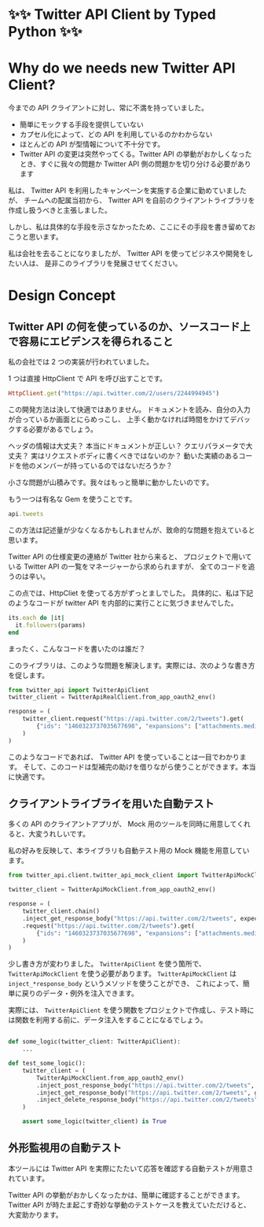# ✨✨ Twitter API Client by Typed Python ✨✨

# Why do we needs new Twitter API Client?

今までの API クライアントに対し、常に不満を持っていました。

- 簡単にモックする手段を提供していない
- カプセル化によって、どの API を利用しているのかわからない
- ほとんどの API が型情報について不十分です。
- Twitter API の変更は突然やってくる。Twitter API の挙動がおかしくなったとき、すぐに我々の問題か Twitter API 側の問題かを切り分ける必要があります

私は、 Twitter API を利用したキャンペーンを実施する企業に勤めていましたが、
チームへの配属当初から、 Twitter API を自前のクライアントライブラリを作成し扱うべきと主張しました。

しかし、私は具体的な手段を示さなかったため、ここにその手段を書き留めておこうと思います。

私は会社を去ることになりましたが、 Twitter API を使ってビジネスや開発をしたい人は、
是非このライブラリを発展させてください。


# Design Concept
## Twitter API の何を使っているのか、ソースコード上で容易にエビデンスを得られること

私の会社では 2 つの実装が行われていました。

1 つは直接 HttpClient で API を呼び出すことです。

```ruby
HttpClient.get("https://api.twitter.com/2/users/2244994945")
```

この開発方法は決して快適ではありません。
ドキュメントを読み、自分の入力が合っているか画面とにらめっこし、
上手く動かなければ時間をかけてデバックする必要があるでしょう。

ヘッダの情報は大丈夫？
本当にドキュメントが正しい？
クエリパラメータで大丈夫？ 実はリクエストボディに書くべきではないのか？
動いた実績のあるコードを他のメンバーが持っているのではないだろうか？

小さな問題が山積みです。我々はもっと簡単に動かしたいのです。

もう一つは有名な Gem を使うことです。

```ruby
api.tweets
```

この方法は記述量が少なくなるかもしれませんが、致命的な問題を抱えていると思います。

Twitter API の仕様変更の連絡が Twitter 社から来ると、
プロジェクトで用いている Twitter API の一覧をマネージャーから求められますが、
全てのコードを追うのは辛い。

この点では、HttpCliet を使ってる方がずっとましでした。
具体的に、私は下記のようなコードが twitter API を内部的に実行ことに気づきませんでした。

```ruby
its.each do |it|
  it.followers(params)
end
```

まったく、こんなコードを書いたのは誰だ？

このライブラリは、このような問題を解決します。実際には、次のような書き方を促します。

```python
from twitter_api import TwitterApiClient
twitter_client = TwitterApiRealClient.from_app_oauth2_env()

response = (
    twitter_client.request("https://api.twitter.com/2/tweets").get(
        {"ids": "1460323737035677698", "expansions": ["attachments.media_keys"]}
    )
)
```

このようなコードであれば、 Twitter API を使っていることは一目でわかります。
そして、このコードは型補完の助けを借りながら使うことができます。本当に快適です。

## クライアントライブライを用いた自動テスト

多くの API のクライアントアプリが、 Mock 用のツールを同時に用意してくれると、大変うれしいです。

私の好みを反映して、本ライブラリも自動テスト用の Mock 機能を用意しています。

```python
from twitter_api.client.twitter_api_mock_client import TwitterApiMockClient

twitter_client = TwitterApiMockClient.from_app_oauth2_env()

response = (
    twitter_client.chain()
    .inject_get_response_body("https://api.twitter.com/2/tweets", expected_response)
    .request("https://api.twitter.com/2/tweets").get(
        {"ids": "1460323737035677698", "expansions": ["attachments.media_keys"]}
    )
)
```

少し書き方が変わりました。 `TwitterApiClient` を使う箇所で、 `TwitterApiMockClient` を使う必要があります。
`TwitterApiMockClient` は `inject_*response_body` というメソッドを使うことができ、
これによって、簡単に戻りのデータ・例外を注入できます。

実際には、 `TwitterApiClient` を使う関数をプロジェクトで作成し、テスト時には関数を利用する前に、データ注入をすることになるでしょう。

```python

def some_logic(twitter_client: TwitterApiClient):
    ...

def test_some_logic():
    twitter_client = (
        TwitterApiMockClient.from_app_oauth2_env()
        .inject_post_response_body("https://api.twitter.com/2/tweets", post_response)
        .inject_get_response_body("https://api.twitter.com/2/tweets", get_response)
        .inject_delete_response_body("https://api.twitter.com/2/tweets", delete_response)
    )

    assert some_logic(twitter_client) is True
```

## 外形監視用の自動テスト

本ツールには Twitter API を実際にたたいて応答を確認する自動テストが用意されています。

Twitter API の挙動がおかしくなったかは、簡単に確認することができます。
Twitter API が時たま起こす奇妙な挙動のテストケースを教えていただけると、大変助かります。
